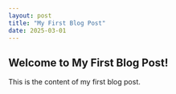 ```yaml
---
layout: post
title: "My First Blog Post"
date: 2025-03-01
---
```


## Welcome to My First Blog Post!

This is the content of my first blog post.
